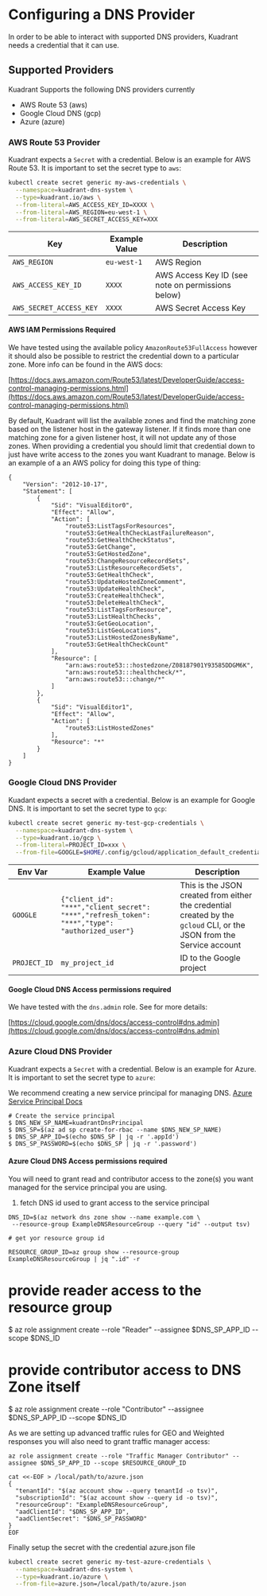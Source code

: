 # Configuring a DNS Provider 

In order to be able to interact with supported DNS providers, Kuadrant needs a credential that it can use.

## Supported Providers

Kuadrant Supports the following DNS providers currently

- AWS Route 53 (aws)
- Google Cloud DNS (gcp)
- Azure (azure)

### AWS Route 53 Provider

Kuadrant expects a `Secret` with a credential. Below is an example for AWS Route 53. It is important to set the secret type to `aws`:


```bash
kubectl create secret generic my-aws-credentials \
  --namespace=kuadrant-dns-system \
  --type=kuadrant.io/aws \
  --from-literal=AWS_ACCESS_KEY_ID=XXXX \
  --from-literal=AWS_REGION=eu-west-1 \
  --from-literal=AWS_SECRET_ACCESS_KEY=XXX
```

| Key                      | Example Value           | Description                                           |
|--------------------------|-------------------------|-------------------------------------------------------|
| `AWS_REGION`             | `eu-west-1`             | AWS Region                                            |
| `AWS_ACCESS_KEY_ID`      | `XXXX`                  | AWS Access Key ID (see note on permissions below)     |
| `AWS_SECRET_ACCESS_KEY`  | `XXXX`                  | AWS Secret Access Key                                 |

#### AWS IAM Permissions Required 
We have tested using the available policy `AmazonRoute53FullAccess` however it should also be possible to restrict the credential down to a particular zone. More info can be found in the AWS docs:

[https://docs.aws.amazon.com/Route53/latest/DeveloperGuide/access-control-managing-permissions.html](https://docs.aws.amazon.com/Route53/latest/DeveloperGuide/access-control-managing-permissions.html)

By default, Kuadrant will list the available zones and find the matching zone based on the listener host in the gateway listener. If it finds more than one matching zone for a given listener host, it will not update any of those zones. 
When providing a credential you should limit that credential down to just have write access to the zones you want Kuadrant to manage. Below is an example of a an AWS policy for doing this type of thing:

```
{
    "Version": "2012-10-17",
    "Statement": [
        {
            "Sid": "VisualEditor0",
            "Effect": "Allow",
            "Action": [
                "route53:ListTagsForResources",
                "route53:GetHealthCheckLastFailureReason",
                "route53:GetHealthCheckStatus",
                "route53:GetChange",
                "route53:GetHostedZone",
                "route53:ChangeResourceRecordSets",
                "route53:ListResourceRecordSets",
                "route53:GetHealthCheck",
                "route53:UpdateHostedZoneComment",
                "route53:UpdateHealthCheck",
                "route53:CreateHealthCheck",
                "route53:DeleteHealthCheck",
                "route53:ListTagsForResource",
                "route53:ListHealthChecks",
                "route53:GetGeoLocation",
                "route53:ListGeoLocations",
                "route53:ListHostedZonesByName",
                "route53:GetHealthCheckCount"
            ],
            "Resource": [
                "arn:aws:route53:::hostedzone/Z08187901Y93585DDGM6K",
                "arn:aws:route53:::healthcheck/*",
                "arn:aws:route53:::change/*"
            ]
        },
        {
            "Sid": "VisualEditor1",
            "Effect": "Allow",
            "Action": [
                "route53:ListHostedZones"
            ],
            "Resource": "*"
        }
    ]
}
```


### Google Cloud DNS Provider

Kuadant expects a secret with a credential. Below is an example for Google DNS. It is important to set the secret type to `gcp`:

```bash
kubectl create secret generic my-test-gcp-credentials \
  --namespace=kuadrant-dns-system \
  --type=kuadrant.io/gcp \
  --from-literal=PROJECT_ID=xxx \
  --from-file=GOOGLE=$HOME/.config/gcloud/application_default_credentials.json
```

| Env Var      | Example Value                                                                                  | Description                                                                                                           |
|--------------|------------------------------------------------------------------------------------------------|-----------------------------------------------------------------------------------------------------------------------|
| `GOOGLE`     | `{"client_id": "***","client_secret": "***","refresh_token": "***","type": "authorized_user"}` | This is the JSON created from either the credential created by the `gcloud` CLI, or the JSON from the Service account |
| `PROJECT_ID` | `my_project_id`                                                                                | ID to the Google project                                                                                              |


#### Google Cloud DNS Access permissions required

We have tested with the `dns.admin` role. See for more details:

[https://cloud.google.com/dns/docs/access-control#dns.admin](https://cloud.google.com/dns/docs/access-control#dns.admin)


### Azure Cloud DNS Provider

Kuadrant expects a `Secret` with a credential. Below is an example for Azure. It is important to set the secret type to `azure`:

We recommend creating a new service principal for managing DNS. [Azure Service Principal Docs](https://learn.microsoft.com/en-us/entra/identity-platform/app-objects-and-service-principals?tabs=browser#service-principal-object)

```
# Create the service principal
$ DNS_NEW_SP_NAME=kuadrantDnsPrincipal
$ DNS_SP=$(az ad sp create-for-rbac --name $DNS_NEW_SP_NAME)
$ DNS_SP_APP_ID=$(echo $DNS_SP | jq -r '.appId')
$ DNS_SP_PASSWORD=$(echo $DNS_SP | jq -r '.password')

```


#### Azure Cloud DNS Access permissions required


You will need to grant read and contributor access to the zone(s) you want managed for the service principal you are using.


1)  fetch DNS id used to grant access to the service principal

```
DNS_ID=$(az network dns zone show --name example.com \
 --resource-group ExampleDNSResourceGroup --query "id" --output tsv)

# get yor resource group id

RESOURCE_GROUP_ID=az group show --resource-group ExampleDNSResourceGroup | jq ".id" -r
``` 

# provide reader access to the resource group
$ az role assignment create --role "Reader" --assignee $DNS_SP_APP_ID --scope $DNS_ID

# provide contributor access to DNS Zone itself
$ az role assignment create --role "Contributor" --assignee $DNS_SP_APP_ID --scope $DNS_ID

As we are setting up advanced traffic rules for GEO and Weighted responses you will also need to grant traffic manager access:

```
az role assignment create --role "Traffic Manager Contributor" --assignee $DNS_SP_APP_ID --scope $RESOURCE_GROUP_ID
```

```
cat <<-EOF > /local/path/to/azure.json
{
  "tenantId": "$(az account show --query tenantId -o tsv)",
  "subscriptionId": "$(az account show --query id -o tsv)",
  "resourceGroup": "ExampleDNSResourceGroup",
  "aadClientId": "$DNS_SP_APP_ID",
  "aadClientSecret": "$DNS_SP_PASSWORD"
}
EOF
```

Finally setup the secret with the credential azure.json file

```bash
kubectl create secret generic my-test-azure-credentials \
  --namespace=kuadrant-dns-system \
  --type=kuadrant.io/azure \
  --from-file=azure.json=/local/path/to/azure.json
```